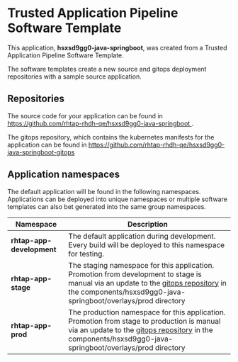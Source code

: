 # Trusted Application Pipeline Software Template

This application, **hsxsd9gg0-java-springboot**, was created from a Trusted Application Pipeline Software Template.

The software templates create a new source and gitops deployment repositories with a sample source application. 

## Repositories

The source code for your application can be found in [https://github.com/rhtap-rhdh-qe/hsxsd9gg0-java-springboot ](https://github.com/rhtap-rhdh-qe/hsxsd9gg0-java-springboot ).
 
The gitops repository, which contains the kubernetes manifests for the application can be found in 
[https://github.com/rhtap-rhdh-qe/hsxsd9gg0-java-springboot-gitops ](https://github.com/rhtap-rhdh-qe/hsxsd9gg0-java-springboot-gitops ) 

## Application namespaces 

The default application will be found in the following namespaces. Applications can be deployed into unique namespaces or multiple software templates can also bet generated into the same group namespaces.  

|  Namespace   |  Description   |  
| -------- | -------- |   
| **rhtap-app-development** | The default application during development. Every build will be deployed to this namespace for testing. | 
| **rhtap-app-stage** | The staging namespace for this application. Promotion from development to stage is manual via an update to the [gitops repository](https://github.com/rhtap-rhdh-qe/hsxsd9gg0-java-springboot-gitops ) in the components/hsxsd9gg0-java-springboot/overlays/prod directory |  
| **rhtap-app-prod** | The production namespace for this application. Promotion from stage to production is manual via an update to the [gitops repository](https://github.com/rhtap-rhdh-qe/hsxsd9gg0-java-springboot-gitops ) in the components/hsxsd9gg0-java-springboot/overlays/prod directory | 